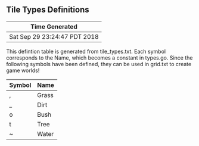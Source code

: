 
Tile Types Definitions
----------------------------------------------------------------------

Time Generated |
---------------|
Sat Sep 29 23:24:47 PDT 2018 |


This defintion table is generated from tile_types.txt.  Each symbol
corresponds to the Name, which becomes a constant in types.go.  Since
the following symbols have been defined, they can be used in grid.txt
to create game worlds!

Symbol | Name
-------|------
, | Grass
_ | Dirt
o | Bush
t | Tree
~ | Water


